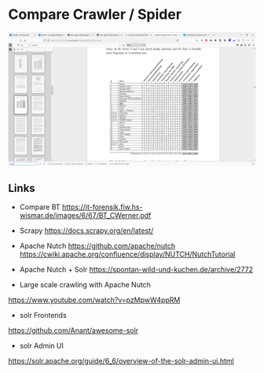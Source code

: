 
# Compare Crawler / Spider

![](../pic/2021-11-10-10-16-47-crwl-compare.png)

## Links

- Compare BT 
https://it-forensik.fiw.hs-wismar.de/images/6/67/BT_CWerner.pdf

- Scrapy
https://docs.scrapy.org/en/latest/

- Apache Nutch 
https://github.com/apache/nutch
https://cwiki.apache.org/confluence/display/NUTCH/NutchTutorial

- Apache Nutch + Solr 
https://spontan-wild-und-kuchen.de/archive/2772

- Large scale crawling with Apache Nutch

https://www.youtube.com/watch?v=pzMpwW4ppRM

- solr Frontends 

https://github.com/Anant/awesome-solr

- solr Admin UI 

https://solr.apache.org/guide/6_6/overview-of-the-solr-admin-ui.html